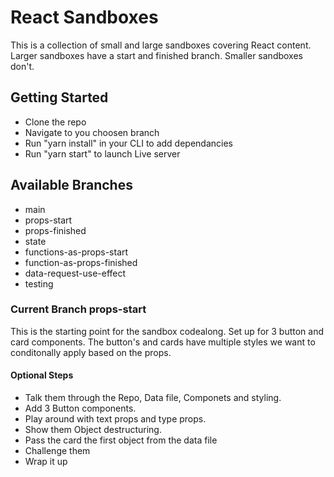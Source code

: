 # React Sandboxes
This is a collection of small and large sandboxes covering React content. Larger sandboxes have a start and finished branch. Smaller sandboxes don't.

## Getting Started

- Clone the repo
- Navigate to you choosen branch
- Run "yarn install" in your CLI to add dependancies 
- Run "yarn start" to launch Live server

## Available Branches 

- main
- props-start
- props-finished
- state
- functions-as-props-start
- function-as-props-finished
- data-request-use-effect
- testing

### Current Branch props-start
This is the starting point for the sandbox codealong. Set up for 3 button and card components. The button's and cards have multiple styles we want to conditonally apply based on the props.


#### Optional Steps
- Talk them through the Repo, Data file, Componets and styling. 
- Add 3 Button components.
- Play around with text props and type props.
- Show them Object destructuring.
- Pass the card the first object from the data file
- Challenge them
- Wrap it up



